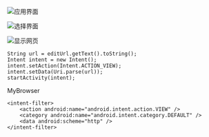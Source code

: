


![应用界面](https://github.com/llfjfz/AndroidTutorials/blob/master/IntentTutorials/screenshots/1.png)  


![选择界面](https://github.com/llfjfz/AndroidTutorials/blob/master/IntentTutorials/screenshots/2.png) 


![显示网页](https://github.com/llfjfz/AndroidTutorials/blob/master/IntentTutorials/screenshots/3.png) 


    String url = editUrl.getText().toString();
    Intent intent = new Intent();
    intent.setAction(Intent.ACTION_VIEW);
    intent.setData(Uri.parse(url));
    startActivity(intent);

 MyBrowser


    <intent-filter>
        <action android:name="android.intent.action.VIEW" />
        <category android:name="android.intent.category.DEFAULT" />
        <data android:scheme="http" />
    </intent-filter>

